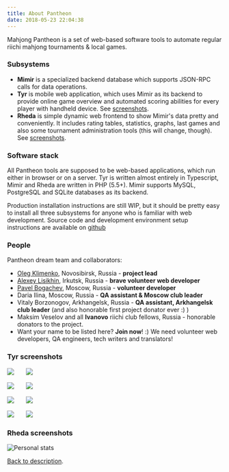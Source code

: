 ```yaml
---
title: About Pantheon
date: 2018-05-23 22:04:38
---
```


Mahjong Pantheon is a set of web-based software tools to automate regular riichi mahjong tournaments & local games.

### Subsystems

- **Mimir** is a specialized backend database which supports JSON-RPC calls for data operations.
- **Tyr** is mobile web application, which uses Mimir as its backend to provide online game overview and automated scoring abilities for every player with handheld device. See [screenshots](https://github.com/MahjongPantheon/pages-src/blob/Samhaina-patch-1/source/about/index.md#tyr-screenshots).
- **Rheda** is simple dynamic web frontend to show Mimir's data pretty and conveniently. It includes rating tables, statistics, graphs, last games and also some tournament administration tools (this will change, though). See [screenshots](https://github.com/MahjongPantheon/pages-src/blob/Samhaina-patch-1/source/about/index.md#rheda-screenshots).

### Software stack

All Pantheon tools are supposed to be web-based applications, which run either in browser or on a server. Tyr is written almost entirely in Typescript, Mimir and Rheda are written in PHP (5.5+). Mimir supports MySQL, PostgreSQL and SQLite databases as its backend.

 Production installation instructions are still WIP, but it should be pretty easy to install all three subsystems for anyone who is familiar with web development. Source code and development environment setup instructions are available on [github](https://github.com/MahjongPantheon/pantheon)

### People

Pantheon dream team and collaborators:

- [Oleg Klimenko](https://github.com/ctizen), Novosibirsk, Russia - **project lead**
- [Alexey Lisikhin](https://github.com/Nihisil), Irkutsk, Russia - **brave volunteer web developer**
- [Pavel Bogachev](https://github.com/bogachev-pa), Moscow, Russia - **volunteer developer**
- Daria Ilina, Moscow, Russia - **QA assistant & Moscow club leader**
- Vitaly Borzonogov, Arkhangelsk, Russia - **QA assistant, Arkhangelsk club leader** (and also honorable first project donator ever :) )
- Maksim Veselov and all **Ivanovo** riichi club fellows, Russia - honorable donators to the project.
- Want your name to be listed here? **Join now**! :) We need volunteer web developers, QA engineers, tech writers and translators!

### Tyr screenshots

![](/images/Tyr1.jpg) &nbsp;&nbsp;&nbsp;&nbsp;&nbsp; ![](/images/Tyr2.jpg)

![](/images/Tyr3.jpg) &nbsp;&nbsp;&nbsp;&nbsp;&nbsp; ![](/images/Tyr4.jpg)

![](/images/Tyr5.jpg) &nbsp;&nbsp;&nbsp;&nbsp;&nbsp; ![](/images/Tyr6.jpg)

![](/images/Tyr7.jpg) &nbsp;&nbsp;&nbsp;&nbsp;&nbsp; ![](/images/Tyr8.jpg)

### Rheda screenshots

![](/images/Rheda1.png "Personal stats")

<a href="#top">Back to description</a>.

